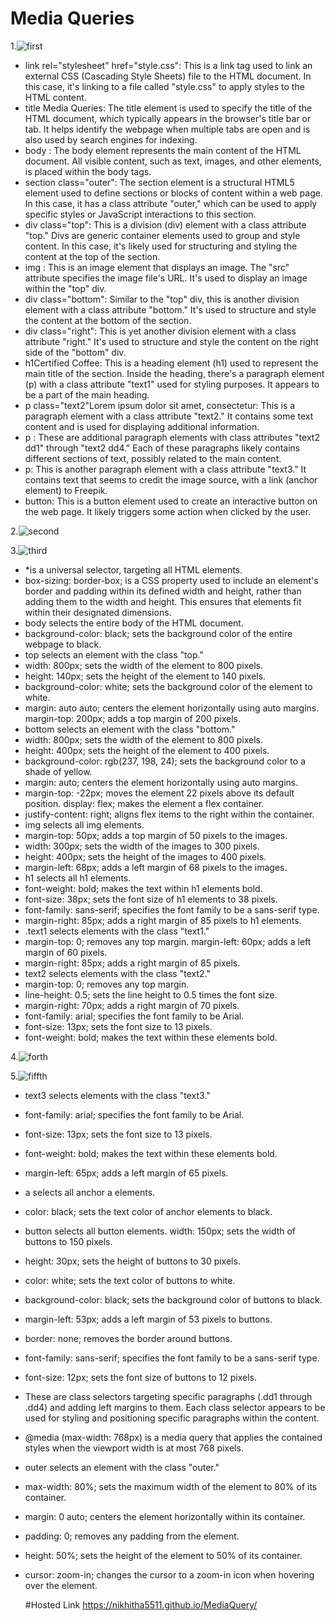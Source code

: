 # Media Queries

1.![first](s1.png)
 
* link rel="stylesheet" href="style.css": This is a link tag used to link an external CSS (Cascading Style Sheets) file to the HTML document. In this case, it's linking to a file called "style.css" to apply styles to the HTML content.
* title Media Queries: The title element is used to specify the title of the HTML document, which typically appears in the browser's title bar or tab. It helps identify the webpage when multiple tabs are open and is also used by search engines for indexing.
* body : The body element represents the main content of the HTML document. All visible content, such as text, images, and other elements, is placed within the body tags.
* section class="outer": The section element is a structural HTML5 element used to define sections or blocks of content within a web page. In this case, it has a class attribute "outer," which can be used to apply specific styles or JavaScript interactions to this section.
* div class="top": This is a division (div) element with a class attribute "top." Divs are generic container elements used to group and style content. In this case, it's likely used for structuring and styling the content at the top of the section.
* img : This is an image element that displays an image. The "src" attribute specifies the image file's URL. It's used to display an image within the "top" div.
* div class="bottom": Similar to the "top" div, this is another division element with a class attribute "bottom." It's used to structure and style the content at the bottom of the section.
* div class="right": This is yet another division element with a class attribute "right." It's used to structure and style the content on the right side of the "bottom" div.
* h1Certified Coffee: This is a heading element (h1) used to represent the main title of the section. Inside the heading, there's a paragraph element (p) with a class attribute "text1" used for styling purposes. It appears to be a part of the main heading.
* p class="text2"Lorem ipsum dolor sit amet, consectetur: This is a paragraph element with a class attribute "text2." It contains some text content and is used for displaying additional information.
* p : These are additional paragraph elements with class attributes "text2 dd1" through "text2 dd4." Each of these paragraphs likely contains different sections of text, possibly related to the main content.
* p: This is another paragraph element with a class attribute "text3." It contains text that seems to credit the image source, with a link (anchor element) to Freepik.
* button: This is a button element used to create an interactive button on the web page. It likely triggers some action when clicked by the user.

2.![second](s2.png)

3.![third](s3.png)

* *is a universal selector, targeting all HTML elements.
* box-sizing: border-box; is a CSS property used to include an element's border and padding within its defined width and height, rather than adding them to the width and height. This ensures that elements fit within their designated dimensions.
* body selects the entire body of the HTML document.
* background-color: black; sets the background color of the entire webpage to black.
* top selects an element with the class "top."
* width: 800px; sets the width of the element to 800 pixels.
* height: 140px; sets the height of the element to 140 pixels.
* background-color: white; sets the background color of the element to white.
* margin: auto auto; centers the element horizontally using auto margins.
margin-top: 200px; adds a top margin of 200 pixels.
* bottom selects an element with the class "bottom."
* width: 800px; sets the width of the element to 800 pixels.
* height: 400px; sets the height of the element to 400 pixels.
* background-color: rgb(237, 198, 24); sets the background color to a shade of yellow.
* margin: auto; centers the element horizontally using auto margins.
* margin-top: -22px; moves the element 22 pixels above its default position.
display: flex; makes the element a flex container.
* justify-content: right; aligns flex items to the right within the container.
* img selects all img elements.
* margin-top: 50px; adds a top margin of 50 pixels to the images.
* width: 300px; sets the width of the images to 300 pixels.
* height: 400px; sets the height of the images to 400 pixels.
* margin-left: 68px; adds a left margin of 68 pixels to the images.
* h1 selects all h1 elements.
* font-weight: bold; makes the text within h1 elements bold.
* font-size: 38px; sets the font size of h1 elements to 38 pixels.
* font-family: sans-serif; specifies the font family to be a sans-serif type.
* margin-right: 85px; adds a right margin of 85 pixels to h1 elements.
* .text1 selects elements with the class "text1."
* margin-top: 0; removes any top margin.
margin-left: 60px; adds a left margin of 60 pixels.
* margin-right: 85px; adds a right margin of 85 pixels.
* text2 selects elements with the class "text2."
* margin-top: 0; removes any top margin.
* line-height: 0.5; sets the line height to 0.5 times the font size.
* margin-right: 70px; adds a right margin of 70 pixels.
* font-family: arial; specifies the font family to be Arial.
* font-size: 13px; sets the font size to 13 pixels.
* font-weight: bold; makes the text within these elements bold.

4.![forth](s4.png)

5.![fiffth](s5.png)

* text3 selects elements with the class "text3."
* font-family: arial; specifies the font family to be Arial.
* font-size: 13px; sets the font size to 13 pixels.
* font-weight: bold; makes the text within these elements bold.
* margin-left: 65px; adds a left margin of 65 pixels.
* a selects all anchor a elements.
* color: black; sets the text color of anchor elements to black.
* button selects all button elements.
width: 150px; sets the width of buttons to 150 pixels.
* height: 30px; sets the height of buttons to 30 pixels.
* color: white; sets the text color of buttons to white.
* background-color: black; sets the background color of buttons to black.
* margin-left: 53px; adds a left margin of 53 pixels to buttons.
* border: none; removes the border around buttons.
* font-family: sans-serif; specifies the font family to be a sans-serif type.
* font-size: 12px; sets the font size of buttons to 12 pixels.
* These are class selectors targeting specific paragraphs (.dd1 through .dd4) and adding left margins to them. Each class selector appears to be used for styling and positioning specific paragraphs within the content.
* @media (max-width: 768px) is a media query that applies the contained styles when the viewport width is at most 768 pixels.
* outer selects an element with the class "outer."
* max-width: 80%; sets the maximum width of the element to 80% of its container.
* margin: 0 auto; centers the element horizontally within its container.
* padding: 0; removes any padding from the element.
* height: 50%; sets the height of the element to 50% of its container.
* cursor: zoom-in; changes the cursor to a zoom-in icon when hovering over the element.

   #Hosted Link
  https://nikhitha5511.github.io/MediaQuery/
